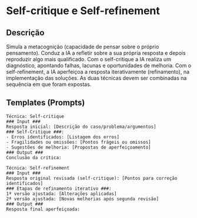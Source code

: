 
# Self-critique e Self-refinement

## Descrição

Simula a metacognição (capacidade de pensar sobre o próprio pensamento). Conduz a IA a refletir sobre a sua própria resposta e depois reproduzir algo mais qualificado. Com o self-critique a IA realiza um diagnóstico, apontando falhas, lacunas e oportunidades de melhoria. Com o self-refinement, a IA aperfeiçoa a resposta iterativamente (refinamento), na implementação das soluções. As duas técnicas devem ser combinadas na sequência em que foram expostas.

## Templates (Prompts)

```
Técnica: Self-critique
### Input ###
Resposta inicial: [Descrição do caso/problema/argumentos]
### Self-Critique ###:
- Erros identificados: [Listagem dos erros]
- Fragilidades ou omissões: [Pontos frágeis ou omissos]
- Sugestões de melhoria: [Propostas de aperfeiçoamento]
### Output ###
Conclusão da crítica:

Técnica: Self-refinement
### Input ###
Resposta original revisada (self-critique): [Pontos para correção identificados]
### Etapas de refinamento iterativo ###:
1ª versão ajustada: [Alterações aplicadas]
2ª versão ajustada: [Novas melhorias após segunda revisão]
### Output ###
Resposta final aperfeiçoada:
```
